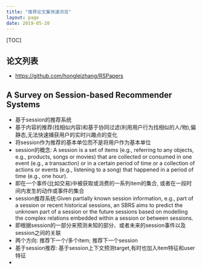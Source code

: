 ```yaml
---
title: "推荐论文集快速浏览"
layout: page
date: 2019-05-20
---
```

[TOC]

## 论文列表
- <https://github.com/hongleizhang/RSPapers>

## A Survey on Session-based Recommender Systems
- 基于session的推荐系统
- 基于内容的推荐(找相似内容)和基于协同过滤(利用用户行为找相似的人/物),偏静态,无法快速捕获用户的实时兴趣点的变化
- 将session作为推荐的基本单位而不是将用户作为基本单位
- session的概念: A session is a set of items (e.g., referring to any objects, e.g., products, songs or movies) that are collected or consumed in one event (e.g., a transaction) or in a certain period of time or a collection of actions or events (e.g., listening to a song) that happened in a period of time (e.g., one hour).
- 即在一个事件(比如交易)中被获取或消费的一系列item的集合, 或者在一段时间内发生的动作或事件的集合
- session推荐系统:Given partially known session information, e.g., part of a session or recent historical sessions, an SBRS aims to predict the unknown part of a session or the future sessions based on modelling the complex relations embedded within a session or between sessions.
- 即根据session的一部分来预测未知的部分、或者未来的session事件以及session之间的关联
- 两个方向: 推荐下一个/多个item; 推荐下一个session
- 基于session推荐: 基于session上下文预测target,有时也加入item特征和user特征
- 